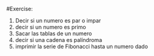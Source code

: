 #Exercise:

1. Decir si un numero es par o impar
2. decir si un numero es primo
3. Sacar las tablas de un numero
4. decir si una cadena es palíndroma
5. imprimir la serie de Fibonacci hasta un numero dado